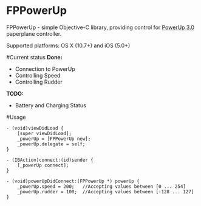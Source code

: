 # FPPowerUp
FPPowerUp - simple Objective-C library, providing control for [PowerUp 3.0](http://www.poweruptoys.com) paperplane controller.

Supported platforms: OS X (10.7+) and iOS (5.0+)

#Current status
**Done:**

* Connection to PowerUp
* Controlling Speed
* Controlling Rudder

**TODO:**

* Battery and Charging Status


#Usage

```objc
- (void)viewDidLoad {     
    [super viewDidLoad];     
    _powerUp = [FPPowerUp new];     
    _powerUp.delegate = self;      
}

- (IBAction)connect:(id)sender {
    [_powerUp connect]; 
}

- (void)powerUpDidConnect:(FPPowerUp *) powerUp {     
    _powerUp.speed = 200;   //Accepting values between [0 ... 254]
    _powerUp.rudder = 100;  //Accepting values between [-128 ... 127]
}
```
